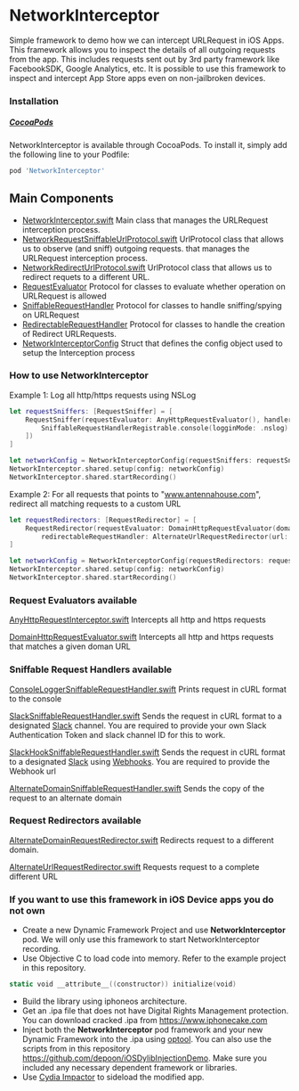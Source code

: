 # NetworkInterceptor
Simple framework to demo how we can intercept URLRequest in iOS Apps. This framework allows you to inspect the details of all outgoing requests from the app. This includes requests sent out by 3rd party framework like FacebookSDK, Google Analytics, etc. It is possible to use this framework to inspect and intercept App Store apps even on non-jailbroken devices.

### Installation

##### [CocoaPods](http://cocoapods.org)

NetworkInterceptor is available through CocoaPods. To install it, simply add the following line to your Podfile:
```ruby
pod 'NetworkInterceptor'
```

## Main Components
- [NetworkInterceptor.swift](./NetworkInterceptor/Source/NetworkInterceptor.swift#L32) Main class that manages the URLRequest interception process.
- [NetworkRequestSniffableUrlProtocol.swift](./NetworkInterceptor/Source/URLProtocol/NetworkRequestSniffableUrlProtocol.swift)
UrlProtocol class that allows us to observe (and sniff) outgoing requests.
that manages the URLRequest interception process.
- [NetworkRedirectUrlProtocol.swift](./NetworkInterceptor/Source/URLProtocol/NetworkRedirectUrlProtocol.swift)
UrlProtocol class that allows us to redirect requets to a different URL.
- [RequestEvaluator](./NetworkInterceptor/Source/NetworkInterceptor.swift#15) Protocol for classes to evaluate whether operation on URLRequest is allowed
- [SniffableRequestHandler](./NetworkInterceptor/Source/NetworkInterceptor.swift#19) Protocol for classes to handle sniffing/spying on URLRequest
- [RedirectableRequestHandler](./NetworkInterceptor/Source/NetworkInterceptor.swift#23) Protocol for classes to handle the creation of Redirect URLRequests.
- [NetworkInterceptorConfig](./NetworkInterceptor/Source/NetworkInterceptorConfig.swift) Struct that defines the config object used to setup the Interception process


### How to use NetworkInterceptor

Example 1: Log all http/https requests using NSLog
```swift
let requestSniffers: [RequestSniffer] = [
    RequestSniffer(requestEvaluator: AnyHttpRequestEvaluator(), handlers: [
        SniffableRequestHandlerRegistrable.console(logginMode: .nslog).requestHandler()
    ])
]

let networkConfig = NetworkInterceptorConfig(requestSniffers: requestSniffers)
NetworkInterceptor.shared.setup(config: networkConfig)
NetworkInterceptor.shared.startRecording()
```

Example 2: For all requests that points to "www.antennahouse.com", redirect all matching requests to a custom URL
```swift
let requestRedirectors: [RequestRedirector] = [
    RequestRedirector(requestEvaluator: DomainHttpRequestEvaluator(domain: "www.antennahouse.com"),         
        redirectableRequestHandler: AlternateUrlRequestRedirector(url: URL(string: "https://www.rhodeshouse.ox.ac.uk/media/1002/sample-pdf-file.pdf")!))
]

let networkConfig = NetworkInterceptorConfig(requestRedirectors: requestRedirectors)
NetworkInterceptor.shared.setup(config: networkConfig)
NetworkInterceptor.shared.startRecording()
```       

### Request Evaluators available

[AnyHttpRequestInterceptor.swift](./NetworkInterceptor/Source/RequestEvaluator/AnyHttpRequestEvaluator.swift) Intercepts all http and https requests

[DomainHttpRequestEvaluator.swift](./NetworkInterceptor/Source/RequestEvaluator/DomainHttpRequestEvaluator.swift)
Intercepts all http and https requests that matches a given doman URL

### Sniffable Request Handlers available

[ConsoleLoggerSniffableRequestHandler.swift](./NetworkInterceptor/Source/SniffableRequestHandler/ConsoleLoggerSniffableRequestHandler.swift) Prints request in cURL format to the console

[SlackSniffableRequestHandler.swift](./NetworkInterceptor/Source/SniffableRequestHandler/SlackSniffableRequestHandler.swift) Sends the request in cURL format to a designated [Slack](https://slack.com) channel. You are required to provide your own Slack Authentication Token and slack channel ID for this to work.

[SlackHookSniffableRequestHandler.swift](.NetworkInterceptor/Source/SniffableRequestHandler/SlackHookSniffableRequestHandler.swift) Sends the request in cURL format to a designated [Slack](https://slack.com) using [Webhooks](https://api.slack.com/incoming-webhooks). You are required to provide the Webhook url

[AlternateDomainSniffableRequestHandler.swift](./NetworkInterceptor/Source/SniffableRequestHandler/AlternateDomainSniffableRequestHandler.swift)  Sends the copy of the request to an alternate domain

### Request Redirectors available

[AlternateDomainRequestRedirector.swift](./NetworkInterceptor/Source/RequestRedirector/AlternateDomainRequestRedirector.swift) Redirects request to a different domain.

[AlternateUrlRequestRedirector.swift](./NetworkInterceptor/Source/RequestRedirector/AlternateUrlRequestRedirector.swift) Requests request to a complete different URL


### If you want to use this framework in iOS Device apps you do not own
- Create a new Dynamic Framework Project and use **NetworkInterceptor** pod. We will only use this framework to start NetworkInterceptor recording.
- Use Objective C to load code into memory. Refer to the example project in this repository.
```swift
static void __attribute__((constructor)) initialize(void)
```
- Build the library using iphoneos architecture.
- Get an .ipa file that does not have Digital Rights Management protection. You can download cracked .ipa from https://www.iphonecake.com
- Inject both the **NetworkInterceptor** pod framework  and your new Dynamic Framework into the .ipa using [optool](https://github.com/alexzielenski/optool). You can also use the scripts from in this repository https://github.com/depoon/iOSDylibInjectionDemo. Make sure you included any necessary dependent framework or libraries.
- Use [Cydia Impactor](http://www.cydiaimpactor.com/) to sideload the modified app.
